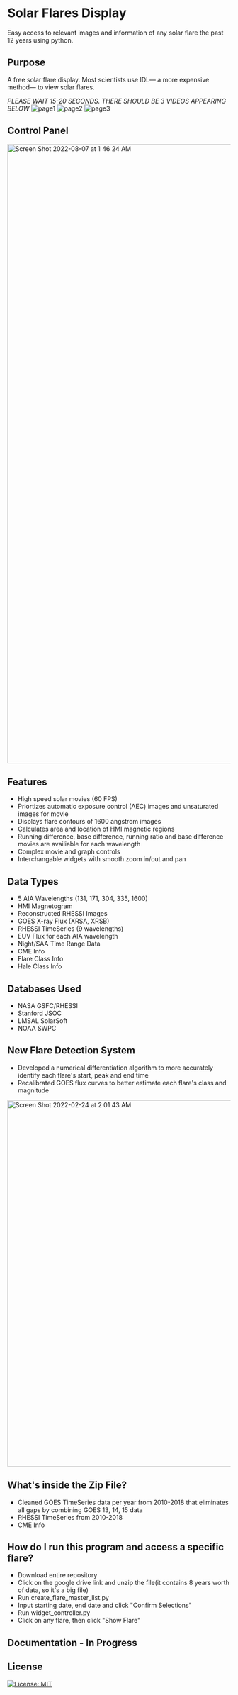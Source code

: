 
# Solar Flares Display

Easy access to relevant images and information of any solar flare the past 12 years using python.

## Purpose

A free solar flare display. Most scientists use IDL— a more expensive method— to view solar flares.

*PLEASE WAIT 15-20 SECONDS. THERE SHOULD BE 3 VIDEOS APPEARING BELOW*
![page1](https://user-images.githubusercontent.com/100271213/183282760-9c4211a5-a795-45d3-9bab-3f54a295ea9a.gif)
![page2](https://user-images.githubusercontent.com/100271213/183282807-a2605831-83a0-426b-be25-714270332dbe.gif)
![page3](https://user-images.githubusercontent.com/100271213/183282840-e1ad0e9d-ca34-4c5d-a4fc-00198797982c.gif)

## Control Panel
<img width="1398" alt="Screen Shot 2022-08-07 at 1 46 24 AM" src="https://user-images.githubusercontent.com/100271213/183282874-e1bcabf3-d62f-4333-a5bc-43ac83e1f39a.png">

## Features
- High speed solar movies (60 FPS)
- Priortizes automatic exposure control (AEC) images and unsaturated images for movie
- Displays flare contours of 1600 angstrom images
- Calculates area and location of HMI magnetic regions
- Running difference, base difference, running ratio and base difference movies are availiable for each wavelength
- Complex movie and graph controls
- Interchangable widgets with smooth zoom in/out and pan

## Data Types
- 5 AIA Wavelengths (131, 171, 304, 335, 1600)
- HMI Magnetogram
- Reconstructed RHESSI Images
- GOES X-ray Flux (XRSA, XRSB)
- RHESSI TimeSeries (9 wavelengths)
- EUV Flux for each AIA wavelength
- Night/SAA Time Range Data
- CME Info
- Flare Class Info
- Hale Class Info

## Databases Used
- NASA GSFC/RHESSI
- Stanford JSOC
- LMSAL SolarSoft
- NOAA SWPC

## New Flare Detection System
- Developed a numerical differentiation algorithm to more accurately identify each flare's start, peak and end time
- Recalibrated GOES flux curves to better estimate each flare's class and magnitude
<img width="827" alt="Screen Shot 2022-02-24 at 2 01 43 AM" src="https://user-images.githubusercontent.com/100271213/155502444-af072834-c333-4b64-b8c2-0d7ef491dda0.png">
 
## What's inside the Zip File?
- Cleaned GOES TimeSeries data per year from 2010-2018 that eliminates all gaps by combining GOES 13, 14, 15 data
- RHESSI TimeSeries from 2010-2018
- CME Info

## How do I run this program and access a specific flare?
- Download entire repository
- Click on the google drive link and unzip the file(it contains 8 years worth of data, so it's a big file)
- Run create_flare_master_list.py
- Input starting date, end date and click "Confirm Selections"
- Run widget_controller.py
- Click on any flare, then click "Show Flare"

## Documentation - In Progress

## License
[![License: MIT](https://img.shields.io/badge/License-MIT-yellow.svg)](https://opensource.org/licenses/MIT)
